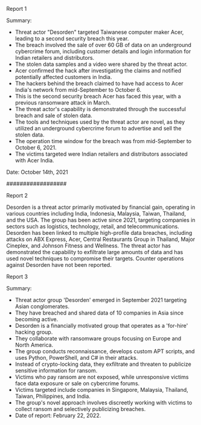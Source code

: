 
Report 1

Summary:
- Threat actor "Desorden" targeted Taiwanese computer maker Acer, leading to a second security breach this year.
- The breach involved the sale of over 60 GB of data on an underground cybercrime forum, including customer details and login information for Indian retailers and distributors.
- The stolen data samples and a video were shared by the threat actor.
- Acer confirmed the hack after investigating the claims and notified potentially affected customers in India.
- The hackers behind the breach claimed to have had access to Acer India's network from mid-September to October 6.
- This is the second security breach Acer has faced this year, with a previous ransomware attack in March.
- The threat actor's capability is demonstrated through the successful breach and sale of stolen data.
- The tools and techniques used by the threat actor are novel, as they utilized an underground cybercrime forum to advertise and sell the stolen data.
- The operation time window for the breach was from mid-September to October 6, 2021.
- The victims targeted were Indian retailers and distributors associated with Acer India.

Date: October 14th, 2021

##################





Report 2

Desorden is a threat actor primarily motivated by financial gain, operating in various countries including India, Indonesia, Malaysia, Taiwan, Thailand, and the USA. The group has been active since 2021, targeting companies in sectors such as logistics, technology, retail, and telecommunications. Desorden has been linked to multiple high-profile data breaches, including attacks on ABX Express, Acer, Central Restaurants Group in Thailand, Major Cineplex, and Johnson Fitness and Wellness. The threat actor has demonstrated the capability to exfiltrate large amounts of data and has used novel techniques to compromise their targets. Counter operations against Desorden have not been reported.





Report 3

Summary:
- Threat actor group 'Desorden' emerged in September 2021 targeting Asian conglomerates.
- They have breached and shared data of 10 companies in Asia since becoming active.
- Desorden is a financially motivated group that operates as a 'for-hire' hacking group.
- They collaborate with ransomware groups focusing on Europe and North America.
- The group conducts reconnaissance, develops custom APT scripts, and uses Python, PowerShell, and C# in their attacks.
- Instead of crypto-locking data, they exfiltrate and threaten to publicize sensitive information for ransom.
- Victims who pay ransom are not exposed, while unresponsive victims face data exposure or sale on cybercrime forums.
- Victims targeted include companies in Singapore, Malaysia, Thailand, Taiwan, Philippines, and India.
- The group's novel approach involves discreetly working with victims to collect ransom and selectively publicizing breaches.
- Date of report: February 22, 2022.



